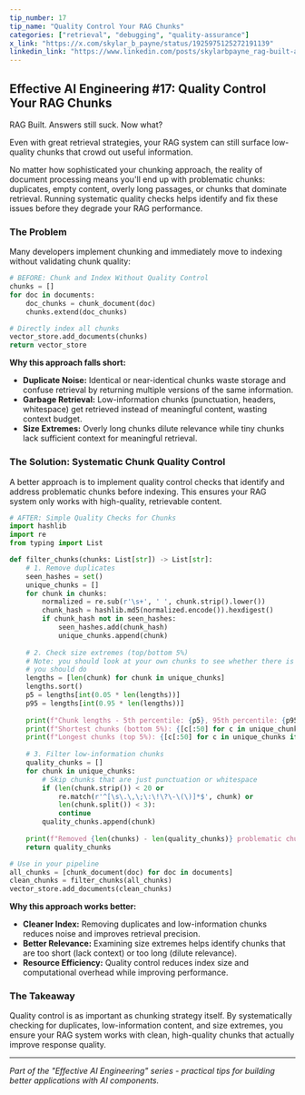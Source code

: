 ```yaml
---
tip_number: 17
tip_name: "Quality Control Your RAG Chunks"
categories: ["retrieval", "debugging", "quality-assurance"]
x_link: "https://x.com/skylar_b_payne/status/1925975125272191139"
linkedin_link: "https://www.linkedin.com/posts/skylarbpayne_rag-built-answers-still-suck-now-what-activity-7331741067093934081-uqeI?utm_source=share&utm_medium=member_desktop&rcm=ACoAABKpCf4BI_Yx2u7h66sgi5z1NF3aEYFHgps"
---
```


## Effective AI Engineering #17: Quality Control Your RAG Chunks

RAG Built. Answers still suck. Now what?

Even with great retrieval strategies, your RAG system can still surface low-quality chunks that crowd out useful information.

No matter how sophisticated your chunking approach, the reality of document processing means you'll end up with problematic chunks: duplicates, empty content, overly long passages, or chunks that dominate retrieval.
Running systematic quality checks helps identify and fix these issues before they degrade your RAG performance.

### The Problem

Many developers implement chunking and immediately move to indexing without validating chunk quality:

```python
# BEFORE: Chunk and Index Without Quality Control
chunks = []
for doc in documents:
    doc_chunks = chunk_document(doc)
    chunks.extend(doc_chunks)

# Directly index all chunks
vector_store.add_documents(chunks)
return vector_store
```

**Why this approach falls short:**

- **Duplicate Noise:** Identical or near-identical chunks waste storage and confuse retrieval by returning multiple versions of the same information.
- **Garbage Retrieval:** Low-information chunks (punctuation, headers, whitespace) get retrieved instead of meaningful content, wasting context budget.
- **Size Extremes:** Overly long chunks dilute relevance while tiny chunks lack sufficient context for meaningful retrieval.

### The Solution: Systematic Chunk Quality Control

A better approach is to implement quality control checks that identify and address problematic chunks before indexing. This ensures your RAG system only works with high-quality, retrievable content.

```python
# AFTER: Simple Quality Checks for Chunks
import hashlib
import re
from typing import List

def filter_chunks(chunks: List[str]) -> List[str]:
    # 1. Remove duplicates
    seen_hashes = set()
    unique_chunks = []
    for chunk in chunks:
        normalized = re.sub(r'\s+', ' ', chunk.strip().lower())
        chunk_hash = hashlib.md5(normalized.encode()).hexdigest()
        if chunk_hash not in seen_hashes:
            seen_hashes.add(chunk_hash)
            unique_chunks.append(chunk)
    
    # 2. Check size extremes (top/bottom 5%)
    # Note: you should look at your own chunks to see whether there is more filtering
    # you should do
    lengths = [len(chunk) for chunk in unique_chunks]
    lengths.sort()
    p5 = lengths[int(0.05 * len(lengths))]
    p95 = lengths[int(0.95 * len(lengths))]
    
    print(f"Chunk lengths - 5th percentile: {p5}, 95th percentile: {p95}")
    print(f"Shortest chunks (bottom 5%): {[c[:50] for c in unique_chunks if len(c) <= p5][:3]}")
    print(f"Longest chunks (top 5%): {[c[:50] for c in unique_chunks if len(c) >= p95][:3]}")
    
    # 3. Filter low-information chunks
    quality_chunks = []
    for chunk in unique_chunks:
        # Skip chunks that are just punctuation or whitespace
        if (len(chunk.strip()) < 20 or
            re.match(r'^[\s\.\,\;\:\!\?\-\(\)]*$', chunk) or
            len(chunk.split()) < 3):
            continue
        quality_chunks.append(chunk)
    
    print(f"Removed {len(chunks) - len(quality_chunks)} problematic chunks")
    return quality_chunks

# Use in your pipeline
all_chunks = [chunk_document(doc) for doc in documents]
clean_chunks = filter_chunks(all_chunks)
vector_store.add_documents(clean_chunks)
```

**Why this approach works better:**

- **Cleaner Index:** Removing duplicates and low-information chunks reduces noise and improves retrieval precision.
- **Better Relevance:** Examining size extremes helps identify chunks that are too short (lack context) or too long (dilute relevance).
- **Resource Efficiency:** Quality control reduces index size and computational overhead while improving performance.

### The Takeaway

Quality control is as important as chunking strategy itself. By systematically checking for duplicates, low-information content, and size extremes, you ensure your RAG system works with clean, high-quality chunks that actually improve response quality.

---
*Part of the "Effective AI Engineering" series - practical tips for building better applications with AI components.*
